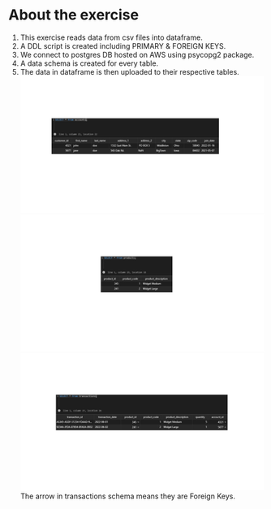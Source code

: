 # About the exercise
1. This exercise reads data from csv files into dataframe.
2. A DDL script is created including PRIMARY & FOREIGN KEYS.
3. We connect to postgres DB hosted on AWS using psycopg2 package.
4. A data schema is created for every table.
5. The data in dataframe is then uploaded to their respective tables.
![Accounts Schema](https://github.com/paramshah31/data-engineering-practice/blob/main/Exercise-5/accounts.png)
![Products Schema](https://github.com/paramshah31/data-engineering-practice/blob/main/Exercise-5/products.png)
![Transaction Schema](https://github.com/paramshah31/data-engineering-practice/blob/main/Exercise-5/transactions.png)
The arrow in transactions schema means they are Foreign Keys.

